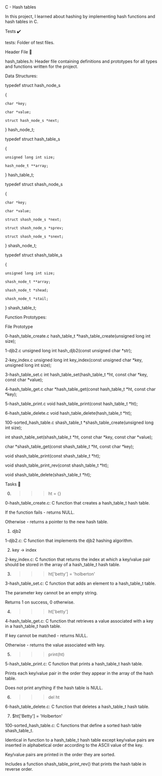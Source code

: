C - Hash tables

In this project, I learned about hashing by implementing hash functions and hash tables in C.



Tests ✔️

tests: Folder of test files.

Header File 📁

hash_tables.h: Header file containing definitions and prototypes for all types and functions written for the project.

Data Structures:



typedef struct hash_node_s

{

	char *key;

	char *value;

	struct hash_node_s *next;

} hash_node_t;



typedef struct hash_table_s

{

	unsigned long int size;

	hash_node_t **array;

} hash_table_t;



typedef struct shash_node_s

{

	char *key;

	char *value;

	struct shash_node_s *next;

	struct shash_node_s *sprev;

	struct shash_node_s *snext;

} shash_node_t;



typedef struct shash_table_s

{

	unsigned long int size;

	shash_node_t **array;

	shash_node_t *shead;

	shash_node_t *stail;

} shash_table_t;

Function Prototypes:



File	Prototype

0-hash_table_create.c	hash_table_t *hash_table_create(unsigned long int size);

1-djb2.c	unsigned long int hash_djb2(const unsigned char *str);

2-key_index.c	unsigned long int key_index(const unsigned char *key, unsigned long int size);

3-hash_table_set.c	int hash_table_set(hash_table_t *ht, const char *key, const char *value);

4-hash_table_get.c	char *hash_table_get(const hash_table_t *ht, const char *key);

5-hash_table_print.c	void hash_table_print(const hash_table_t *ht);

6-hash_table_delete.c	void hash_table_delete(hash_table_t *ht);

100-sorted_hash_table.c	shash_table_t *shash_table_create(unsigned long int size);

int shash_table_set(shash_table_t *ht, const char *key, const char *value);

char *shash_table_get(const shash_table_t *ht, const char *key);

void shash_table_print(const shash_table_t *ht);

void shash_table_print_rev(const shash_table_t *ht);

void shash_table_delete(shash_table_t *ht);

Tasks 📃

0. >>> ht = {}



0-hash_table_create.c: C function that creates a hash_table_t hash table.

If the function fails - returns NULL.

Otherwise - returns a pointer to the new hash table.

1. djb2



1-djb2.c: C function that implements the djb2 hashing algorithm.

2. key -> index



2-key_index.c: C function that returns the index at which a key/value pair should be stored in the array of a hash_table_t hash table.

3. >>> ht['betty'] = 'holberton'



3-hash_table_set.c: C function that adds an element to a hash_table_t table.

The parameter key cannot be an empty string.

Returns 1 on success, 0 otherwise.

4. >>> ht['betty']



4-hash_table_get.c: C function that retrieves a value associated with a key in a hash_table_t hash table.

If key cannot be matched - returns NULL.

Otherwise - returns the value associated with key.

5. >>> print(ht)



5-hash_table_print.c: C function that prints a hash_table_t hash table.

Prints each key/value pair in the order they appear in the array of the hash table.

Does not print anything if the hash table is NULL.

6. >>> del ht



6-hash_table_delete.c: C function that deletes a hash_table_t hash table.

7. $ht['Betty'] = 'Holberton'



100-sorted_hash_table.c: C functions that define a sorted hash table shash_table_t.

Identical in function to a hash_table_t hash table except key/value pairs are inserted in alphabetical order according to the ASCII value of the key.

Key/value pairs are printed in the order they are sorted.

Includes a function shash_table_print_rev() that prints the hash table in reverse order.
